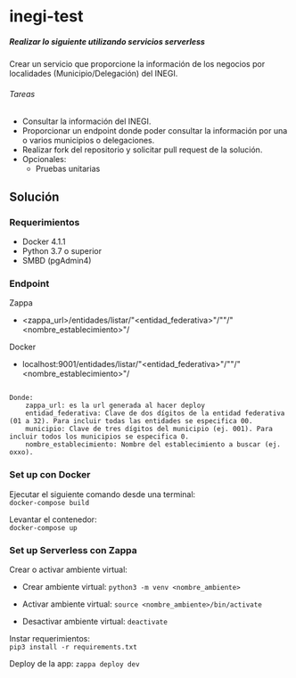 # inegi-test

##### Realizar lo siguiente utilizando servicios serverless

Crear un servicio que proporcione la información de los negocios por localidades (Municipio/Delegación) del INEGI.  

###### Tareas
- Consultar la información del INEGI.
- Proporcionar un endpoint donde poder consultar la información por una o varios municipios o delegaciones.
- Realizar fork del repositorio y solicitar pull request de la solución.
- Opcionales:
    - Pruebas unitarias


## Solución

### Requerimientos
- Docker 4.1.1
- Python 3.7 o superior
- SMBD (pgAdmin4)


### Endpoint

Zappa  
- <zappa_url>/entidades/listar/"<entidad_federativa>"/"<municipio>"/"<nombre_establecimiento>"/

Docker 
- localhost:9001/entidades/listar/"<entidad_federativa>"/"<municipio>"/"<nombre_establecimiento>"/
```

Donde:
    zappa_url: es la url generada al hacer deploy
    entidad_federativa: Clave de dos dígitos de la entidad federativa (01 a 32). Para incluir todas las entidades se especifica 00.
    municipio: Clave de tres dígitos del municipio (ej. 001). Para incluir todos los municipios se especifica 0.
    nombre_establecimiento: Nombre del establecimiento a buscar (ej. oxxo).
```

### Set up con Docker

Ejecutar el siguiente comando desde una terminal:  
`docker-compose build`  

Levantar el contenedor:  
`docker-compose up`

### Set up Serverless con Zappa

Crear o activar ambiente virtual:
- Crear ambiente virtual:
    `python3 -m venv <nombre_ambiente>`

- Activar ambiente virtual:
    `source <nombre_ambiente>/bin/activate`

- Desactivar ambiente virtual:
    `deactivate`

Instar requerimientos:  
`pip3 install -r requirements.txt`

Deploy de la app:
`zappa deploy dev`
